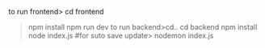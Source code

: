 to run frontend> cd frontend
>npm install
>npm run dev
to run backend>cd..
>cd backend
>npm install
>node index.js
#for suto save update>
>nodemon index.js